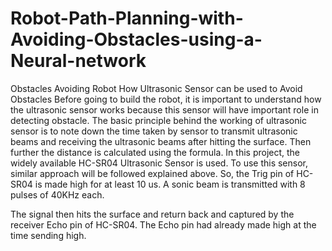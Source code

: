 # Robot-Path-Planning-with-Avoiding-Obstacles-using-a-Neural-network
Obstacles Avoiding Robot 
How Ultrasonic Sensor can be used to Avoid Obstacles Before going to build the robot, it is important to understand how the ultrasonic sensor works because this sensor will have important role in detecting obstacle. The basic principle behind the working of ultrasonic sensor is to note down the time taken by sensor to transmit ultrasonic beams and receiving the ultrasonic beams after hitting the surface. Then further the distance is calculated using the formula. In this project, the widely available HC-SR04 Ultrasonic Sensor is used. To use this sensor, similar approach will be followed explained above. So, the Trig pin of HC-SR04 is made high for at least 10 us. A sonic beam is transmitted with 8 pulses of 40KHz each.

The signal then hits the surface and return back and captured by the receiver Echo pin of HC-SR04. The Echo pin had already made high at the time sending high.
